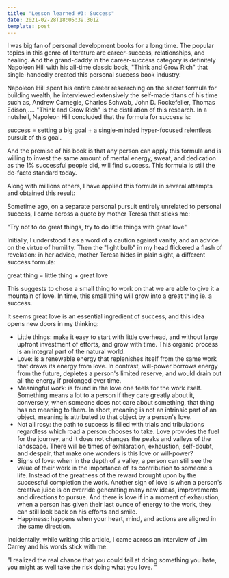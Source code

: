 ```yaml
---
title: "Lesson learned #3: Success"
date: 2021-02-28T18:05:39.301Z
template: post
---
```

I was big fan of personal development books for a long time. The popular topics in this genre of literature are career-success, relationships, and healing. And the grand-daddy in the career-success category is definitely Napoleon Hill with his all-time classic book, "Think and Grow Rich" that single-handedly created this personal success book industry. 

Napoleon Hill spent his entire career researching on the secret formula for building wealth, he interviewed extensively the self-made titans of his time such as, Andrew Carnegie, Charles Schwab, John D. Rockefeller, Thomas Edison,.... "Think and Grow Rich" is the distillation of this research. In a nutshell, Napoleon Hill concluded that the formula for success is:

success = setting a big goal + a single-minded hyper-focused relentless pursuit of this goal.

And the premise of his book is that any person can apply this formula and is willing to invest the same amount of mental energy, sweat, and dedication as the 1% successful people did, will find success. This formula is still the de-facto standard today. 

Along with millions others, I have applied this formula in several attempts and obtained this result:

Sometime ago, on a separate personal pursuit entirely unrelated to personal success, I came across a quote by mother Teresa that sticks me: 

"Try not to do great things, try to do little things with great love"

Initially, I understood it as a word of a caution against vanity, and an advice on the virtue of humility. Then the "light bulb" in my head flickered a flash of revelation: in her advice, mother Teresa hides in plain sight, a different success formula:

great thing = little thing + great love

This suggests to chose a small thing to work on that we are able to give it a mountain of love. In time, this small thing will grow into a great thing ie. a success. 

It seems great love is an essential ingredient of success, and this idea opens new doors in my thinking:

* Little things: make it easy to start with little overhead, and without large upfront investment of efforts, and grow with time. This organic process is an integral part of the natural world.
* Love: is a renewable energy that replenishes itself from the same work that draws its energy from love. In contrast, will-power borrows energy from the future, depletes a  person's limited reserve, and would drain out all the energy if prolonged over time. 
* Meaningful work: is found in the love one feels for the work itself. Something means a lot to a person if they care greatly about it, conversely, when someone does not care about something, that thing has no meaning to them. In short, meaning is not an intrinsic part of an object, meaning is attributed to that object by a person's love.
* Not all rosy: the path to success is filled with trials and tribulations regardless which road a person chooses to take. Love provides the fuel for the journey, and it does not changes the peaks and valleys of the landscape. There will be times of exhilaration, exhaustion, self-doubt, and despair, that make one wonders is this love or will-power?
* Signs of love: when in the depth of a valley, a person can still see the value of their work in the importance of its contribution to someone's life. Instead of the greatness of the reward brought upon by the successful completion the work. 
  Another sign of love is when  a person's creative juice is on override generating many new ideas, improvements and directions to pursue. 
  And there is love if in a moment of exhaustion, when a person has given their last ounce of energy to the work, they can still look back on his efforts and smile.
* Happiness: happens when your heart, mind, and actions are aligned in the same direction.

Incidentally, while writing this article, I came across an interview of Jim Carrey and his words stick with me: 

"I realized the real chance that you could fail at doing something you hate, you might as well take the risk doing what you love. "